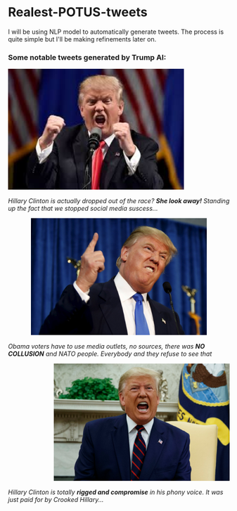 # Realest-POTUS-tweets

I will be using NLP model to automatically generate tweets. The process is quite simple but I'll be making refinements later on. 


### Some notable tweets generated by Trump AI:

<p align="left">
  <img src="https://github.com/anthonydwan/Trump-Tweet-Generator/blob/master/images.jpg" width="400" />
</p>

*Hillary Clinton is actually dropped out of the race? __She look away!__ Standing up the fact that we stopped social media suscess...*



<p align="center">
  <img src="https://github.com/anthonydwan/Trump-Tweet-Generator/blob/master/rtx1gzco.jpg" width="400" />
</p>

*Obama voters have to use media outlets, no sources, there was __NO COLLUSION__ and NATO people. Everybody and they refuse to see that*
 
 
 
<p align="right">
  <img src="https://github.com/anthonydwan/Trump-Tweet-Generator/blob/master/shutterstock_editorial_10434333bm.jpg" width="400" />
</p>

*Hillary Clinton is totally __rigged and compromise__ in his phony voice. It was just paid for by Crooked Hillary...*
